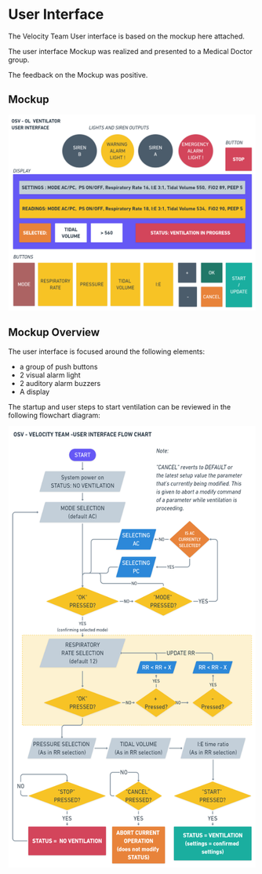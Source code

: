 # User Interface 

The Velocity Team User interface is based on the mockup here attached.

The user interface Mockup was realized and presented to a Medical Doctor group.

The feedback on the Mockup was positive.

## Mockup 

<img src='control-electronics/Electronic-Modules/User_Interface/OSV-UserInterface-Velocity-Team/UI_Mockup/USER-INTERFACE.png' height="400"></img>


## Mockup Overview

The user interface is focused around the following elements:

- a group of push buttons
- 2 visual alarm light 
- 2 auditory alarm buzzers
- A display

The startup and user steps to start ventilation can be reviewed in the following flowchart diagram:

<img src='control-electronics/Electronic-Modules/User_Interface/OSV-UserInterface-Velocity-Team/UI_Mockup/USER-INTERFACE_flowchart.png' height="900"></img>